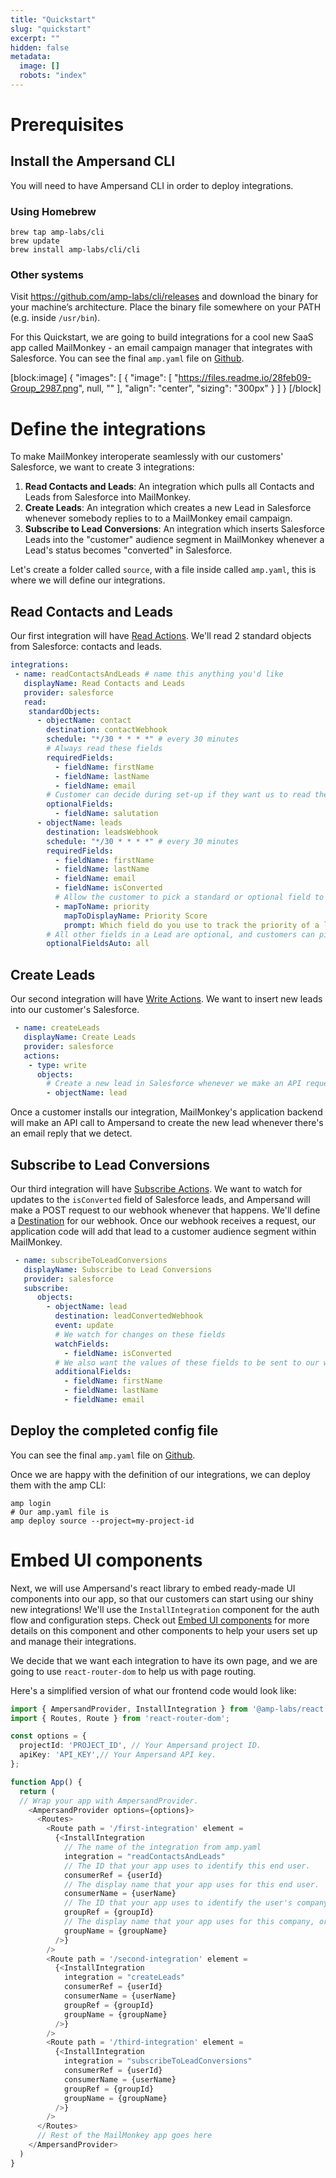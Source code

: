 ```yaml
---
title: "Quickstart"
slug: "quickstart"
excerpt: ""
hidden: false
metadata: 
  image: []
  robots: "index"
---
```


# Prerequisites

## Install the Ampersand CLI
You will need to have Ampersand CLI in order to deploy integrations. 

### Using Homebrew

```
brew tap amp-labs/cli
brew update
brew install amp-labs/cli/cli
```

### Other systems

Visit https://github.com/amp-labs/cli/releases and download the binary for your machine’s architecture. Place the binary file somewhere on your PATH (e.g. inside `/usr/bin`).

For this Quickstart, we are going to build integrations for a cool new SaaS app called MailMonkey - an email campaign manager that integrates with Salesforce. You can see the final `amp.yaml` file on [Github](https://github.com/amp-labs/samples/blob/main/quickstart/amp.yaml).

[block:image]
{
  "images": [
    {
      "image": [
        "https://files.readme.io/28feb09-Group_2987.png",
        null,
        ""
      ],
      "align": "center",
      "sizing": "300px"
    }
  ]
}
[/block]


# Define the integrations

To make MailMonkey interoperate seamlessly with our customers' Salesforce, we want to create 3 integrations:

1. **Read Contacts and Leads**: An integration which pulls all Contacts and Leads from Salesforce into MailMonkey.
2. **Create Leads**: An integration which creates a new Lead in Salesforce whenever somebody replies to to a MailMonkey email campaign.
3. **Subscribe to Lead Conversions**: An integration which inserts Salesforce Leads into the "customer" audience segment in MailMonkey whenever a Lead's status becomes "converted" in Salesforce.

Let's create a folder called `source`, with a file inside called `amp.yaml`, this is where we will define our integrations.

## Read Contacts and Leads

Our first integration will have [Read Actions](doc:read-actions). We'll read 2 standard objects from Salesforce: contacts and leads.

```yaml
integrations:
 - name: readContactsAndLeads # name this anything you'd like
   displayName: Read Contacts and Leads
   provider: salesforce
   read:
    standardObjects:
      - objectName: contact
        destination: contactWebhook
        schedule: "*/30 * * * *" # every 30 minutes
        # Always read these fields
        requiredFields:
          - fieldName: firstName
          - fieldName: lastName
          - fieldName: email
        # Customer can decide during set-up if they want us to read these fields
        optionalFields:
          - fieldName: salutation
      - objectName: leads
        destination: leadsWebhook
        schedule: "*/30 * * * *" # every 30 minutes
        requiredFields:
          - fieldName: firstName
          - fieldName: lastName
          - fieldName: email
          - fieldName: isConverted
          # Allow the customer to pick a standard or optional field to map to priority score
          - mapToName: priority
            mapToDisplayName: Priority Score
            prompt: Which field do you use to track the priority of a lead?
        # All other fields in a Lead are optional, and customers can pick during set up
        optionalFieldsAuto: all
```

## Create Leads

Our second integration will have [Write Actions](doc:write-actions). We want to insert new leads into our customer's Salesforce.

```yaml
 - name: createLeads
   displayName: Create Leads
   provider: salesforce
   actions:
    - type: write
      objects:
        # Create a new lead in Salesforce whenever we make an API request.
        - objectName: lead
```

Once a customer installs our integration, MailMonkey's application backend will make an API call to Ampersand to create the new lead whenever there's an email reply that we detect.

## Subscribe to Lead Conversions

Our third integration will have [Subscribe Actions](doc:subscribe-actions). We want to watch for updates to the `isConverted` field of Salesforce leads, and Ampersand will make a POST request to our webhook whenever that happens. We'll define a [Destination](doc:destinations) for our webhook. Once our webhook receives a request, our application code will add that lead to a customer audience segment within MailMonkey.

```yaml
 - name: subscribeToLeadConversions
   displayName: Subscribe to Lead Conversions
   provider: salesforce
   subscribe:
      objects:
        - objectName: lead
          destination: leadConvertedWebhook          
          event: update
          # We watch for changes on these fields
          watchFields:
            - fieldName: isConverted
          # We also want the values of these fields to be sent to our webhook.
          additionalFields:
            - fieldName: firstName
            - fieldName: lastName
            - fieldName: email            
```

## Deploy the completed config file

You can see the final `amp.yaml` file on [Github](https://github.com/amp-labs/samples/blob/main/quickstart/amp.yaml). 

Once we are happy with the definition of our integrations, we can deploy them with the amp CLI:

```
amp login
# Our amp.yaml file is
amp deploy source --project=my-project-id
```

# Embed UI components

Next, we will use Ampersand's react library to embed ready-made UI components into our app, so that our customers can start using our shiny new integrations! We'll use the `InstallIntegration` component for the auth flow and configuration steps. Check out [Embed UI components](doc:embeddable-ui-components) for more details on this component and other components to help your users set up and manage their integrations. 

We decide that we want each integration to have its own page, and we are going to use `react-router-dom` to help us with page routing.

Here's a simplified version of what our frontend code would look like:

```typescript
import { AmpersandProvider, InstallIntegration } from '@amp-labs/react';
import { Routes, Route } from 'react-router-dom';

const options = {
  projectId: 'PROJECT_ID', // Your Ampersand project ID.
  apiKey: 'API_KEY',// Your Ampersand API key.
};

function App() {
  return (
  // Wrap your app with AmpersandProvider.
    <AmpersandProvider options={options}>
      <Routes>
        <Route path = '/first-integration' element =
          {<InstallIntegration 
            // The name of the integration from amp.yaml
            integration = "readContactsAndLeads"
            // The ID that your app uses to identify this end user.
            consumerRef = {userId}
            // The display name that your app uses for this end user.
            consumerName = {userName}
            // The ID that your app uses to identify the user's company, org, or team.
            groupRef = {groupId}
            // The display name that your app uses for this company, org or team.
            groupName = {groupName}
          />}
        />
        <Route path = '/second-integration' element =
          {<InstallIntegration 
            integration = "createLeads"
            consumerRef = {userId}
            consumerName = {userName}
            groupRef = {groupId}
            groupName = {groupName}
          />}
        />
        <Route path = '/third-integration' element =
          {<InstallIntegration 
            integration = "subscribeToLeadConversions"
            consumerRef = {userId}
            consumerName = {userName}
            groupRef = {groupId}
            groupName = {groupName}
          />}
        />          
      </Routes>
      // Rest of the MailMonkey app goes here
    </AmpersandProvider>
  )
}
```
